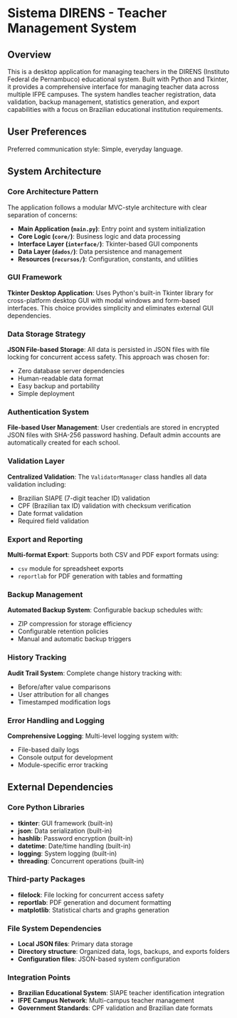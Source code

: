 # Sistema DIRENS - Teacher Management System

## Overview

This is a desktop application for managing teachers in the DIRENS (Instituto Federal de Pernambuco) educational system. Built with Python and Tkinter, it provides a comprehensive interface for managing teacher data across multiple IFPE campuses. The system handles teacher registration, data validation, backup management, statistics generation, and export capabilities with a focus on Brazilian educational institution requirements.

## User Preferences

Preferred communication style: Simple, everyday language.

## System Architecture

### Core Architecture Pattern
The application follows a modular MVC-style architecture with clear separation of concerns:

- **Main Application (`main.py`)**: Entry point and system initialization
- **Core Logic (`core/`)**: Business logic and data processing
- **Interface Layer (`interface/`)**: Tkinter-based GUI components
- **Data Layer (`dados/`)**: Data persistence and management
- **Resources (`recursos/`)**: Configuration, constants, and utilities

### GUI Framework
**Tkinter Desktop Application**: Uses Python's built-in Tkinter library for cross-platform desktop GUI with modal windows and form-based interfaces. This choice provides simplicity and eliminates external GUI dependencies.

### Data Storage Strategy
**JSON File-based Storage**: All data is persisted in JSON files with file locking for concurrent access safety. This approach was chosen for:
- Zero database server dependencies
- Human-readable data format
- Easy backup and portability
- Simple deployment

### Authentication System
**File-based User Management**: User credentials are stored in encrypted JSON files with SHA-256 password hashing. Default admin accounts are automatically created for each school.

### Validation Layer
**Centralized Validation**: The `ValidatorManager` class handles all data validation including:
- Brazilian SIAPE (7-digit teacher ID) validation
- CPF (Brazilian tax ID) validation with checksum verification
- Date format validation
- Required field validation

### Export and Reporting
**Multi-format Export**: Supports both CSV and PDF export formats using:
- `csv` module for spreadsheet exports
- `reportlab` for PDF generation with tables and formatting

### Backup Management
**Automated Backup System**: Configurable backup schedules with:
- ZIP compression for storage efficiency
- Configurable retention policies
- Manual and automatic backup triggers

### History Tracking
**Audit Trail System**: Complete change history tracking with:
- Before/after value comparisons
- User attribution for all changes
- Timestamped modification logs

### Error Handling and Logging
**Comprehensive Logging**: Multi-level logging system with:
- File-based daily logs
- Console output for development
- Module-specific error tracking

## External Dependencies

### Core Python Libraries
- **tkinter**: GUI framework (built-in)
- **json**: Data serialization (built-in)
- **hashlib**: Password encryption (built-in)
- **datetime**: Date/time handling (built-in)
- **logging**: System logging (built-in)
- **threading**: Concurrent operations (built-in)

### Third-party Packages
- **filelock**: File locking for concurrent access safety
- **reportlab**: PDF generation and document formatting
- **matplotlib**: Statistical charts and graphs generation

### File System Dependencies
- **Local JSON files**: Primary data storage
- **Directory structure**: Organized data, logs, backups, and exports folders
- **Configuration files**: JSON-based system configuration

### Integration Points
- **Brazilian Educational System**: SIAPE teacher identification integration
- **IFPE Campus Network**: Multi-campus teacher management
- **Government Standards**: CPF validation and Brazilian date formats
